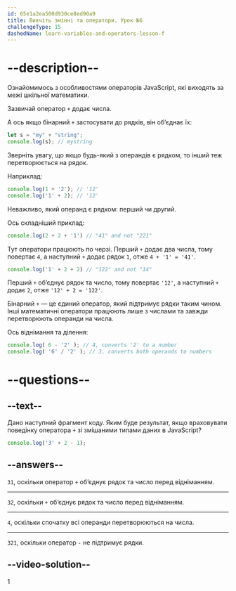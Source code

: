 ```yaml
---
id: 65e1a2ea500d930ce8ed90a9
title: Вивчіть змінні та оператори. Урок №6
challengeType: 15
dashedName: learn-variables-and-operators-lesson-f
---
```


# --description--

Ознайомимось з особливостями операторів JavaScript, які виходять за межі шкільної математики.

Зазвичай оператор `+` додає числа.

А ось якщо бінарний `+` застосувати до рядків, він об’єднає їх:

```js
let s = "my" + "string";
console.log(s); // mystring
```

Зверніть увагу, що якщо будь-який з операндів є рядком, то інший теж перетворюється на рядок.

Наприклад:

```js
console.log(1 + '2'); // '12'
console.log('1' + 2); // '12'
```

Неважливо, який операнд є рядком: перший чи другий.

Ось складніший приклад:

```js
console.log(2 + 2 + '1') // "41" and not "221"
```

Тут оператори працюють по черзі. Перший `+` додає два числа, тому повертає `4`, а наступний `+` додає рядок `1`, отже `4 + '1' = '41'`.

```js
console.log('1' + 2 + 2) // "122" and not "14"
```

Перший `+` об’єднує рядок та число, тому повертає `'12'`, а наступний `+` додає `2`, отже `'12' + 2 = '122'`.

Бінарний `+` — це єдиний оператор, який підтримує рядки таким чином. Інші математичні оператори працюють лише з числами та завжди перетворюють операнди на числа.

Ось віднімання та ділення:

```js
console.log( 6 - '2' ); // 4, converts '2' to a number
console.log( '6' / '2' ); // 3, converts both operands to numbers
```

# --questions--

## --text--
Дано наступний фрагмент коду. Яким буде результат, якщо враховувати поведінку оператора `+` зі змішаними типами даних в JavaScript?

```js
console.log('3' + 2 - 1);
```

## --answers--

`31`, оскільки оператор `+` об’єднує рядок та число перед відніманням.

---

`32`, оскільки `+` об’єднує рядок та число перед відніманням.

---

`4`, оскільки спочатку всі операнди перетворюються на числа.

---

`321`, оскільки оператор `-` не підтримує рядки.

## --video-solution--

1
